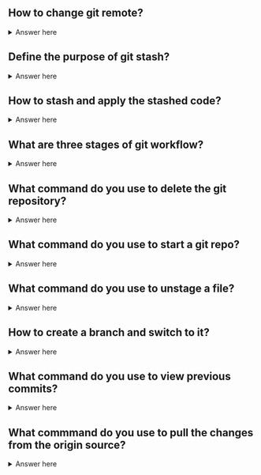 ## How to change git remote? 

<details>
  <summary>Answer here</summary>
  git remote add origin path 
</details>

## Define the purpose of git stash? 
<details>
  <summary>Answer here</summary>
you want to switch branches, but you don’t want to commit what you’ve been working on yet; so you’ll stash the changes
</details>

## How to stash and apply the stashed code?

<details>
<summary>Answer here</summary>
$ git stash
$ git stash list
$ git stash apply stash@{2}
</details>

## What are three stages of git workflow?

<details>
<summary>Answer here</summary>
1. Working directory
2. Staging area
3. Repository 
</details>

## What command do you use to delete the git repository? 
<details>
<summary>Answer here</summary>
rm -rf .git 
</details>

## What command do you use to start a git repo?

<details>
<summary>Answer here</summary>
git init 
</details>

## What command do you use to unstage a file?

<details>
<summary>Answer here</summary>
git reset HEAD 
</details>

## How to create a branch and switch to it?

<details>
<summary>Answer here</summary>
$ git checkout -b branchname 
</details>

## What command do you use to view previous commits?

<details>
<summary>Answer here</summary>
$ git log 
</details>

## What commmand do you use to pull the changes from the origin source?

<details>
<summary>Answer here</summary>
$ git pull 
</details>